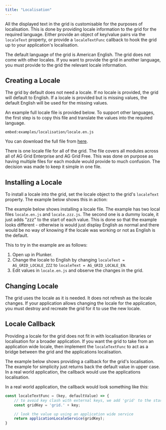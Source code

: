 ```yaml
---
title: "Localisation"
---
```


All the displayed text in the grid is customisable for the purposes of localisation. This is done by providing locale information to the grid for the required language. Either provide an object  of key/value pairs via the `localeText` property, or provide a `localeTextFunc` callback to hook the grid up to your application's localisation.

The default language of the grid is American English. The grid does not come with other locales. If you want to provide the grid in another language, you must provide to the grid the relevant  locale information.

## Creating a Locale

The grid by default does not need a locale. If no locale is provided, the grid will default to English. If a locale is provided but is missing values, the default English will be used for the missing values.

An example full locale file is provided below. To support other languages, the first step is to copy this file and translate the values into the required language.

`embed:examples/localisation/locale.en.js`

You can download the full file from [here](../../examples/localisation/localisation/locale.en.js).

There is one locale file for all of the grid. The file covers all modules across all of AG Grid Enterprise and AG Grid Free. This was done on purpose as having multiple files for each module would provide to much confusion. The decision was made to keep it simple in one file.


## Installing a Locale

To install a locale into the grid, set the locale object to the grid's `localeText` property. The example below shows this in action:

The example below shows installing a locale file. The example has two local files `locale.en.js` and `locale.zzz.js`. The second one is a dummy locale, it just adds "zzz" to the start of each value. This is done so that the example looks different - otherwise is would just display English as normal and there would be no way of knowing if the locale was working or not as English is the default.

This to try in the example are as follows:

1. Open up in Plunker.
1. Change the locale to English by changing `localeText = AG_GRID_LOCALE_ZZZ` to `localeText = AG_GRID_LOCALE_EN`.
1. Edit values in `locale.en.js` and observe the changes in the grid.

<grid-example title='Localisation' name='localisation' type='generated' options='{ "enterprise": true, "exampleHeight": 650 }'></grid-example>

## Changing Locale

The grid uses the locale as it is needed. It does not refresh as the locale changes. If your application allows changing the locale for the application, you must destroy and recreate the grid for it to use the new locale.

## Locale Callback

Providing a locale for the grid does not fit in with localisation libraries or localisation for a broader application. If you want the grid to take from an application wide locale, then implement the `localeTextFunc` to act as a bridge between the grid and the applications localisation.

The example below shows providing a callback for the grid's localisation. The example for simplicity just returns back the default value in upper case. In a real world application, the callback would use the applications localisation.

<grid-example title='Callback' name='callback' type='generated' options='{ "enterprise": true, "exampleHeight": 650 }'></grid-example>

In a real world application, the callback would look something like this:

```js
const localeTextFunc = (key, defaultValue) => {
    // to avoid key clash with external keys, we add 'grid' to the start of each key.
    const gridKey = 'grid.' + key;

    // look the value up using an application wide service
    return applicationLocaleService(gridKey);
}
```
